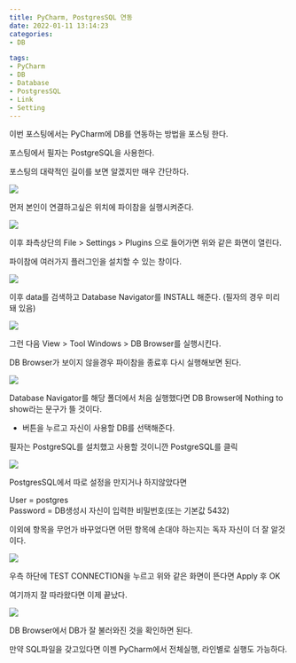 ```yaml
---
title: PyCharm, PostgresSQL 연동
date: 2022-01-11 13:14:23  
categories:   
- DB

tags:
- PyCharm
- DB
- Database
- PostgresSQL
- Link
- Setting
---
```



이번 포스팅에서는 PyCharm에 DB를 연동하는 방법을 포스팅 한다.

포스팅에서 필자는 PostgreSQL을 사용한다.

포스팅의 대략적인 길이를 보면 알겠지만 매우 간단하다.


![](/images/PyCharm-DB-Link/Untitled.png)

먼저 본인이 연결하고싶은 위치에 파이참을 실행시켜준다.

![](/images/PyCharm-DB-Link/Untitled%201.png)

이후 좌측상단의 File > Settings > Plugins 으로 들어가면 위와 같은 화면이  열린다.

파이참에 여러가지 플러그인을 설치할 수 있는 창이다.

![](/images/PyCharm-DB-Link/Untitled%202.png)

이후 data를 검색하고 Database Navigator를 INSTALL 해준다. (필자의 경우 미리 돼 있음)

![](/images/PyCharm-DB-Link/Untitled%203.png)

그런 다음 View > Tool Windows > DB Browser를 실행시킨다.

DB Browser가 보이지 않을경우 파이참을 종료후 다시 실행해보면 된다.

![](/images/PyCharm-DB-Link/Untitled%204.png)

Database Navigator를 해당 폴더에서 처음 실행했다면 DB Browser에 Nothing to show라는 문구가 뜰 것이다.

+ 버튼을 누르고 자신이 사용할 DB를 선택해준다.

필자는 PostgreSQL를 설치했고 사용할 것이니깐 PostgreSQL를 클릭

![](/images/PyCharm-DB-Link/Untitled%205.png)

PostgresSQL에서 따로 설정을 만지거나 하지않았다면

User = postgres  
Password = DB생성시 자신이 입력한 비밀번호(또는 기본값 5432)

이외에 항목을 무언가 바꾸었다면 어떤 항목에 손대야 하는지는 독자 자신이 더 잘 알것이다.

![](/images/PyCharm-DB-Link/Untitled%206.png)

우측 하단에 TEST CONNECTION을 누르고 위와 같은 화면이 뜬다면 Apply 후 OK

여기까지 잘 따라왔다면 이제 끝났다.

![](/images/PyCharm-DB-Link/Untitled%207.png)

DB Browser에서 DB가 잘 불러와진 것을 확인하면 된다.

만약 SQL파일을 갖고있다면 이젠 PyCharm에서 전체실행, 라인별로 실행도 가능하다.